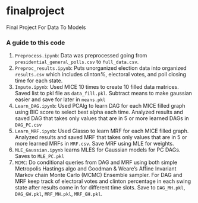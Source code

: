 # finalproject
Final Project For Data To Models

### A guide to this code
1. `Preprocess.ipynb`: Data was preprocessed going from `presidential_general_polls.csv` to `full_data.csv`.
2. `Preproc_results.ipynb`: Puts unorganized election data into organized `results.csv` which includes clinton%, electoral votes, and poll closing time for each state.
2. `Impute.ipynb`: Used MICE 10 times to create 10 filled data matrices. Saved list to pkl file as `data_fill.pkl`. Subtract means to make gaussian easier and save for later in `means.pkl`
3. `Learn_DAG.ipynb`: Used PCAlg to learn DAG for each MICE filled graph using BIC score to select best alpha each time. Analyzed results and saved DAG that takes only values that are in 5 or more learned DAGs in `DAG_PC.csv`
4. `Learn_MRF.ipynb`: Used Glasso to learn MRF for each MICE filled graph. Analyzed results and saved MRF that takes only values that are in 5 or more learned MRFs in `MRF.csv`. Save MRF using MLE for weights.
5. `MLE_Gaussian.ipynb` learns MLES for Gaussian models for PC DAGs. Saves to `MLE_PC.pkl`
6. `MCMC`: Do conditional queries from DAG and MRF using both simple Metropolis Hastings algo and Goodman & Weare’s Affine Invariant Markov chain Monte Carlo (MCMC) Ensemble sampler. For DAG and MRF keep track of electoral votes and clinton percentage in each swing state after results come in for different time slots. Save to `DAG_MH.pkl`, `DAG_GW.pkl`, `MRF_MH.pkl`, `MRF_GH.pkl`.